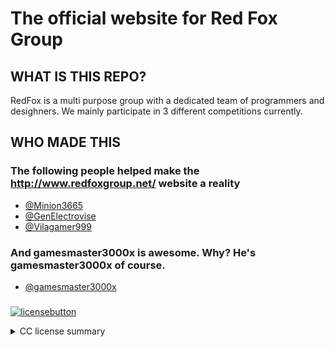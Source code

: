 # The official website for Red Fox Group

## WHAT IS THIS REPO?

RedFox is a multi purpose group with a dedicated team of programmers and
desighners. We mainly participate in 3 different competitions currently.

## WHO MADE THIS

### The following people helped make the http://www.redfoxgroup.net/ website a reality

- [@Minion3665](https://github.com/Minion3665)
- [@GenElectrovise](https://github.com/GenElectrovise)
- [@Vilagamer999](https://github.com/Vilagamer999)

### And gamesmaster3000x is awesome. Why? He's gamesmaster3000x of course.

- [@gamesmaster3000x](https://github.com/gamesmaster3000x)

###

[![licensebutton](https://licensebuttons.net/l/by-nd/3.0/88x31.png)](https://creativecommons.org/licenses/by-nd/4.0)

 <details>
 <summary>CC license summary</summary>
 ==================</br>
 You can share this code arround as long as you credit the owner(s), any modifications to the code will then make it illegal to share said modified code, for more detailed info click the badge above. Otherwise don't forget to credit our hard work...
</details>